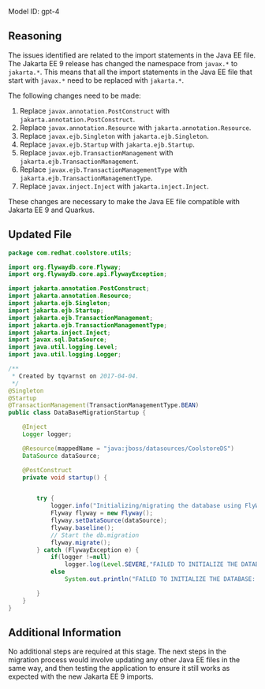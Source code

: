 Model ID: gpt-4
## Reasoning

The issues identified are related to the import statements in the Java EE file. The Jakarta EE 9 release has changed the namespace from `javax.*` to `jakarta.*`. This means that all the import statements in the Java EE file that start with `javax.*` need to be replaced with `jakarta.*`.

The following changes need to be made:

1. Replace `javax.annotation.PostConstruct` with `jakarta.annotation.PostConstruct`.
2. Replace `javax.annotation.Resource` with `jakarta.annotation.Resource`.
3. Replace `javax.ejb.Singleton` with `jakarta.ejb.Singleton`.
4. Replace `javax.ejb.Startup` with `jakarta.ejb.Startup`.
5. Replace `javax.ejb.TransactionManagement` with `jakarta.ejb.TransactionManagement`.
6. Replace `javax.ejb.TransactionManagementType` with `jakarta.ejb.TransactionManagementType`.
7. Replace `javax.inject.Inject` with `jakarta.inject.Inject`.

These changes are necessary to make the Java EE file compatible with Jakarta EE 9 and Quarkus.

## Updated File

```java
package com.redhat.coolstore.utils;

import org.flywaydb.core.Flyway;
import org.flywaydb.core.api.FlywayException;

import jakarta.annotation.PostConstruct;
import jakarta.annotation.Resource;
import jakarta.ejb.Singleton;
import jakarta.ejb.Startup;
import jakarta.ejb.TransactionManagement;
import jakarta.ejb.TransactionManagementType;
import jakarta.inject.Inject;
import javax.sql.DataSource;
import java.util.logging.Level;
import java.util.logging.Logger;

/**
 * Created by tqvarnst on 2017-04-04.
 */
@Singleton
@Startup
@TransactionManagement(TransactionManagementType.BEAN)
public class DataBaseMigrationStartup {

    @Inject
    Logger logger;

    @Resource(mappedName = "java:jboss/datasources/CoolstoreDS")
    DataSource dataSource;

    @PostConstruct
    private void startup() {


        try {
            logger.info("Initializing/migrating the database using FlyWay");
            Flyway flyway = new Flyway();
            flyway.setDataSource(dataSource);
            flyway.baseline();
            // Start the db.migration
            flyway.migrate();
        } catch (FlywayException e) {
            if(logger !=null)
                logger.log(Level.SEVERE,"FAILED TO INITIALIZE THE DATABASE: " + e.getMessage(),e);
            else
                System.out.println("FAILED TO INITIALIZE THE DATABASE: " + e.getMessage() + " and injection of logger doesn't work");

        }
    }
}
```

## Additional Information

No additional steps are required at this stage. The next steps in the migration process would involve updating any other Java EE files in the same way, and then testing the application to ensure it still works as expected with the new Jakarta EE 9 imports.